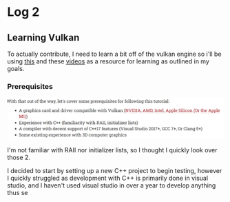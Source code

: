 # Log 2
## Learning Vulkan
To actually contribute, I need to learn a bit off of the vulkan engine so i'll be using [this](https://vulkan-tutorial.com/) and these [videos](https://www.youtube.com/watch?v=EsEP9iJKBhU&list=PLA0dXqQjCx0RntJy1pqje9uHRF1Z5vZgA&t=3s&ab_channel=OGLDEV) as a resource for learning as outlined in my goals.

### Prerequisites
![alt text](image-4.png)

I'm not familiar with RAII nor initializer lists, so I thought I quickly look over those 2.

I decided to start by setting up a new C++ project to begin testing, however I quickly struggled as development with C++ is primarily done in visual studio, and I haven't used visual studio in over a year to develop anything thus se